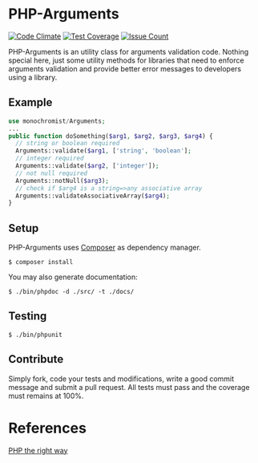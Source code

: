 # PHP-Arguments

[![Code Climate](https://codeclimate.com/github/monochromist/php-arguments/badges/gpa.svg)](https://codeclimate.com/github/monochromist/php-arguments)
[![Test Coverage](https://codeclimate.com/github/monochromist/php-arguments/badges/coverage.svg)](https://codeclimate.com/github/monochromist/php-arguments/coverage)
[![Issue Count](https://codeclimate.com/github/monochromist/php-arguments/badges/issue_count.svg)](https://codeclimate.com/github/monochromist/php-arguments)

PHP-Arguments is an utility class for arguments validation code.
Nothing special here, just some utility methods for libraries that need to enforce arguments validation
and provide better error messages to developers using a library.

## Example

```php
use monochromist/Arguments;
...
public function doSomething($arg1, $arg2, $arg3, $arg4) {
  // string or boolean required
  Arguments::validate($arg1, ['string', 'boolean'];
  // integer required
  Arguments::validate($arg2, ['integer']);
  // not null required
  Arguments::notNull($arg3);
  // check if $arg4 is a string=>any associative array
  Arguments::validateAssociativeArray($arg4);
}
```
## Setup

PHP-Arguments uses [Composer](https://getcomposer.org/) as dependency manager.

`$ composer install`

You may also generate documentation:

`$ ./bin/phpdoc -d ./src/ -t ./docs/`

## Testing

`$ ./bin/phpunit`

## Contribute

Simply fork, code your tests and modifications, write a good commit message and submit a pull request.
All tests must pass and the coverage must remains at 100%.

# References

[PHP the right way](http://www.phptherightway.com)
